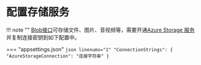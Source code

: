 # 配置存储服务

!!! note ""
    [Blob接口](https://www.oauthapp.com/docs/index.html#tag/Blob)可存储文件、图片、音视频等，需要开通[Azure Storage 服务](https://azure.microsoft.com/zh-cn/services/storage/blobs/)并复制连接密钥到如下配置中。

=== "appsettings.json"
    ``` json linenums="1"
      "ConnectionStrings": {
        "AzureStorageConnection": "连接字符串"
        }
    ```
